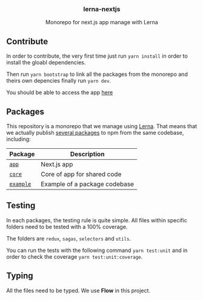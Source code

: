 <h3 align="center">
  lerna-nextjs
</h3>

<p align="center">
  Monorepo for next.js app manage with Lerna
</p>

## Contribute

In order to contribute, the very first time just run `yarn install` in order to install the gloabl dependencies.

Then run `yarn bootstrap` to link all the packages from the monorepo and theirs own depencies finally run `yarn dev`.

You should be able to access the app [here](localhost:3000)

## Packages

This repository is a monorepo that we manage using [Lerna](https://github.com/lerna/lerna). That means that we actually publish [several packages](/packages) to npm from the same codebase, including:

| Package                        | Description                   |
| ------------------------------ | ----------------------------- |
| [`app`](/packages/app)         | Next.js app                   |
| [`core`](/packages/core)       | Core of app for shared code   |
| [`example`](/packages/example) | Example of a package codebase |

## Testing

In each packages, the testing rule is quite simple. All files within specific folders need to be tested with a 100% coverage.

The folders are `redux`, `sagas`, `selectors` and `utils`.

You can run the tests with the following command `yarn test:unit` and in order to check the coverage `yarn test:unit:coverage`.

## Typing

All the files need to be typed. We use <b>Flow</b> in this project.
